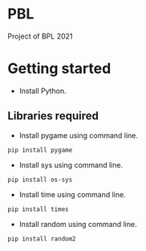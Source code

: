 # PBL
Project of BPL 2021

# Getting started 
- Install Python.

## Libraries required
- Install pygame using command line.

` pip install pygame `

- Install sys using command line.

`pip install os-sys`

- Install time using command line.

`pip install times`

- Install random using command line.

`pip install random2`
